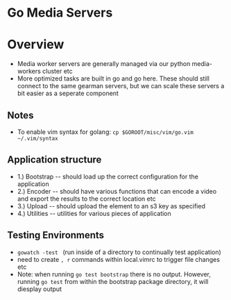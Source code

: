 Go Media Servers
=

Overview
=

-	Media worker servers are generally managed via our python media-workers cluster etc
-	More optimized tasks are built in go and go here. These should still connect to the same gearman servers, but we can scale these servers a bit easier as a seperate component

Notes
-

-	To enable vim syntax for golang: `cp $GOROOT/misc/vim/go.vim ~/.vim/syntax`



Application structure
-

-	1.) Bootstrap -- should load up the correct configuration for the application
-	2.) Encoder -- should have various functions that can encode a video and export the results to the correct location etc
-	3.) Upload -- should upload the element to an s3 key as specified 
-	4.) Utilities -- utilities for various pieces of application

Testing Environments 
-

-	`gowatch -test ` (run inside of a directory to continually test application)
-	need to create `, r` commands within local.vimrc to trigger file changes etc 
-	Note: when running `go test bootstrap` there is no output. However, running `go test` from within the bootstrap package directory, it will diesplay output





